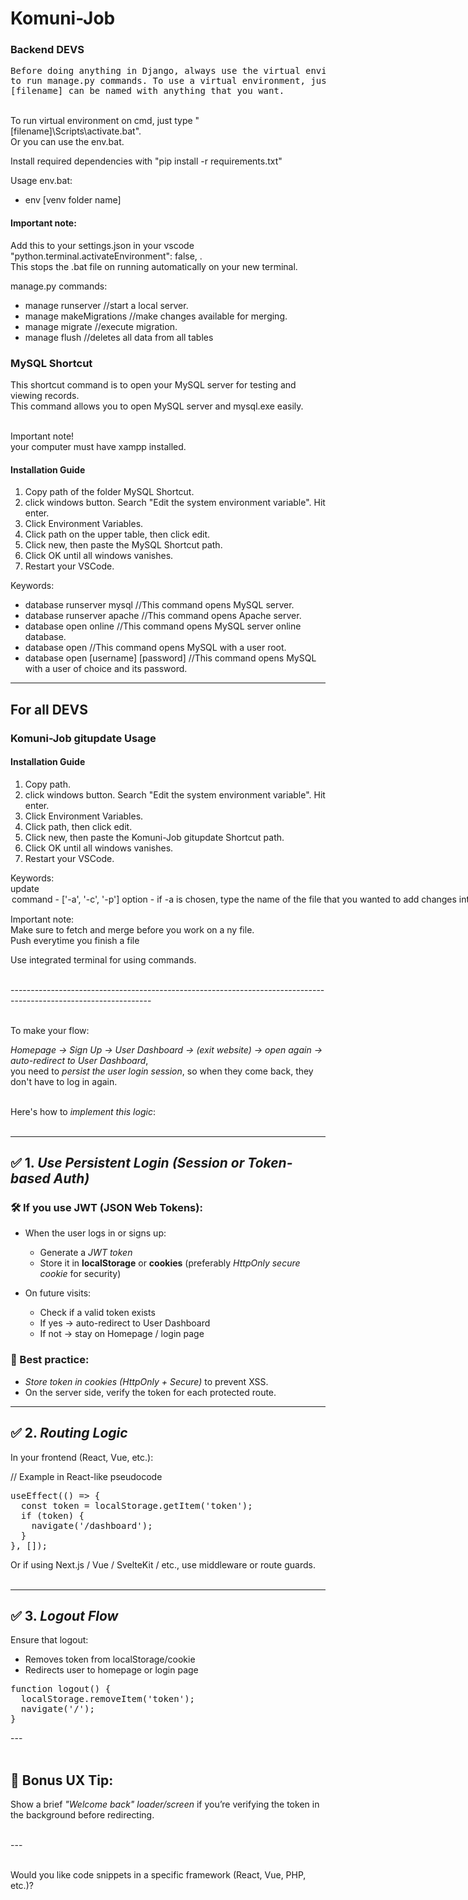 # Komuni-Job

### Backend DEVS

<pre>
Before doing anything in Django, always use the virtual environment to be able
to run manage.py commands. To use a virtual environment, just simply type "python -m venv [filename]".
[filename] can be named with anything that you want. 
</pre>
<br>
To run virtual environment on cmd, just type "[filename]\Scripts\activate.bat". <br>
Or you can use the env.bat. 

Install required dependencies with "pip install -r requirements.txt" <br>

Usage env.bat:
* env [venv folder name]

#### Important note:
Add this to your settings.json in your vscode "python.terminal.activateEnvironment": false, . <br>
This stops the .bat file on running automatically on your new terminal.


manage.py commands:
* manage runserver //start a local server. 
* manage makeMigrations //make changes available for merging. 
* manage migrate //execute migration. 
* manage flush //deletes all data from all tables

### MySQL Shortcut

This shortcut command is to open your MySQL server for testing and viewing records.<br>
This command allows you to open MySQL server and mysql.exe easily. <br><br>

Important note!<br>
your computer must have xampp installed.<br>

#### Installation Guide
1. Copy path of the folder MySQL Shortcut.
2. click windows button. Search "Edit the system environment variable". Hit enter.
3. Click Environment Variables.
4. Click path on the upper table, then click edit.
5. Click new, then paste the MySQL Shortcut path. 
6. Click OK until all windows vanishes.
7. Restart your VSCode.

Keywords:
* database runserver mysql //This command opens MySQL server.
* database runserver apache //This command opens Apache server.
* database open online //This command opens MySQL server online database.
* database open //This command opens MySQL with a user root.
* database open [username] [password] //This command opens MySQL with a user of choice and its password.

---------------------------------------------------------------------------------------------

## For all DEVS 
### Komuni-Job gitupdate Usage

#### Installation Guide
1. Copy path.
2. click windows button. Search "Edit the system environment variable". Hit enter.
3. Click Environment Variables.
4. Click path, then click edit.
5. Click new, then paste the Komuni-Job gitupdate Shortcut path. 
6. Click OK until all windows vanishes.
7. Restart your VSCode.

Keywords: <br>
update <command> <option> <br>
command - ['-a', '-c', '-p'] <br>
option - if -a is chosen, type the name of the file that you wanted to add changes into. <br>
       - if -c is chosen, type the message for the commit. <br>
       - if -p is chosen, you don't need to type anything after it. this pushes your updates to the remote branch <br>
       - if -f is chosen, you don't need to type anything after it. this fetches updates from the remote branch <br>
       - if -m is chosen, you don't need to type anything after it. this merges your local repository with the updates from the remote branch <br>
usage: <br>
update -a <filename> / . (to add all changes) <br>
update -a <filename> / . (to add all changes) <br>
update -c <comment/message> <br>
update -p <br>
update -f <br>
update -m <br>
proper usage: <br>
update -f -m <br>
update -a <filename/.> -c <comment/message> -p <br><br>

Important note: <br>
Make sure to fetch and merge before you work on a ny file. <br>
Push everytime you finish a file <br>

Use integrated terminal for using commands.<br><br>

-----------------------------------------------------------------------------------------------------------------<br><br>

To make your flow: <br>

*Homepage → Sign Up → User Dashboard → (exit website) → open again → auto-redirect to User Dashboard*,<br>
you need to *persist the user login session*, so when they come back, they don't have to log in again.<br><br>

Here's how to *implement this logic*:<br><br>

---

## ✅ 1. *Use Persistent Login (Session or Token-based Auth)*

### 🛠 If you use JWT (JSON Web Tokens):

* When the user logs in or signs up:

  * Generate a *JWT token*
  * Store it in **localStorage** or **cookies** (preferably *HttpOnly secure cookie* for security)
* On future visits:

  * Check if a valid token exists
  * If yes → auto-redirect to User Dashboard
  * If not → stay on Homepage / login page

### 🔐 Best practice:

* *Store token in cookies (HttpOnly + Secure)* to prevent XSS.
* On the server side, verify the token for each protected route.

---

## ✅ 2. *Routing Logic*

In your frontend (React, Vue, etc.): <br>

// Example in React-like pseudocode <br>
<pre>
useEffect(() => { 
  const token = localStorage.getItem('token'); 
  if (token) { 
    navigate('/dashboard');
  } 
}, []); 
</pre>
Or if using Next.js / Vue / SvelteKit / etc., use middleware or route guards. <br><br>

---

## ✅ 3. *Logout Flow*

Ensure that logout: 

* Removes token from localStorage/cookie
* Redirects user to homepage or login page
<pre>
function logout() { 
  localStorage.removeItem('token'); 
  navigate('/'); 
} 
</pre>
--- <br><br>

## 🧪 Bonus UX Tip:

Show a brief *"Welcome back" loader/screen* if you’re verifying the token in the background before redirecting. <br><br>

--- <br><br>

Would you like code snippets in a specific framework (React, Vue, PHP, etc.)?
